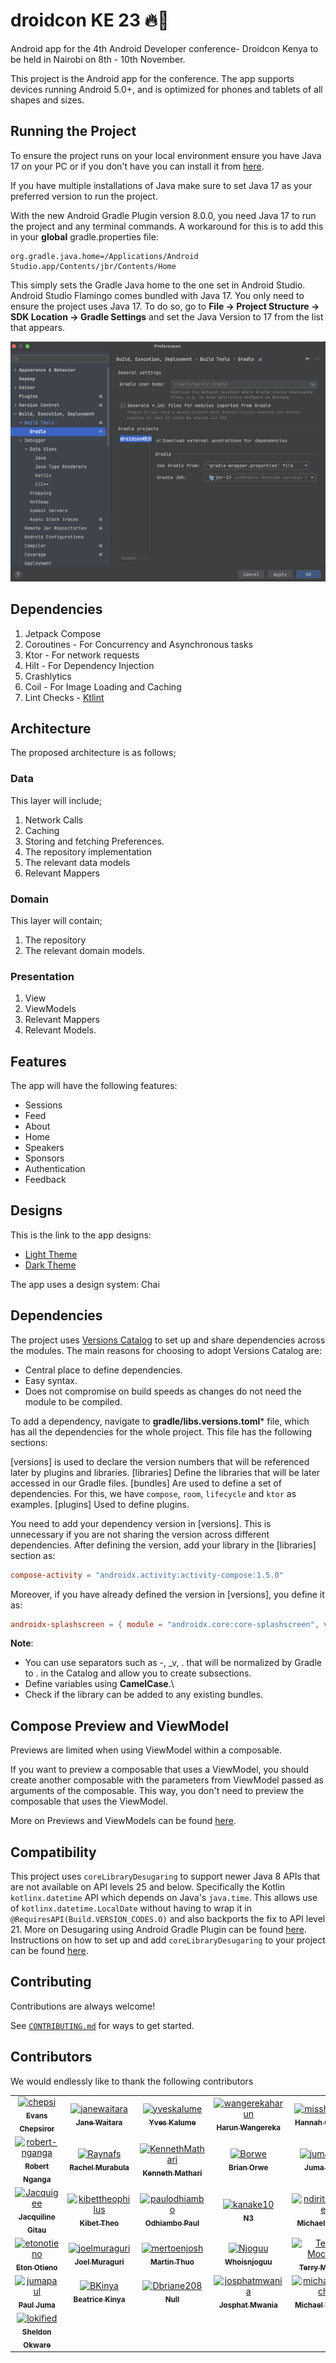 # droidcon KE 23 🔥🔨

Android app for the 4th Android Developer conference- Droidcon Kenya to be held in Nairobi on 8th - 10th
November.

This project is the Android app for the conference. The app supports devices running Android 5.0+,
and is optimized for phones and tablets of all shapes and sizes.

## Running the Project

To ensure the project runs on your local environment ensure you have Java 17 on your PC or if you
don't have you can install it
from [here](https://www.oracle.com/java/technologies/javase/jdk17-archive-downloads.html).

If you have multiple installations of Java make sure to set Java 17 as your preferred version to run
the project.

With the new Android Gradle Plugin version 8.0.0, you need Java 17 to run the project and any
terminal commands. A workaround for this is to add this in your **global** gradle.properties file:

```properties
org.gradle.java.home=/Applications/Android Studio.app/Contents/jbr/Contents/Home
```

This simply sets the Gradle Java home to the one set in Android Studio. Android Studio
Flamingo comes bundled with Java 17. You only need to ensure the project uses Java 17. To do so,
go to **File -> Project Structure -> SDK Location -> Gradle Settings** and set the Java Version to
17 from the list that appears.

![image](java_version.png)

## Dependencies

1. Jetpack Compose
2. Coroutines - For Concurrency and Asynchronous tasks
3. Ktor - For network requests
4. Hilt - For Dependency Injection
5. Crashlytics
6. Coil - For Image Loading and Caching
7. Lint Checks - [Ktlint](https://ktlint.github.io/)

## Architecture

The proposed architecture is as follows;

### Data

This layer will include;

1. Network Calls
2. Caching
3. Storing and fetching Preferences.
4. The repository implementation
5. The relevant data models
6. Relevant Mappers

### Domain

This layer will contain;

1. The repository
2. The relevant domain models.

### Presentation

1. View
2. ViewModels
3. Relevant Mappers
4. Relevant Models.

## Features

The app will have the following features:

- Sessions
- Feed
- About
- Home
- Speakers
- Sponsors
- Authentication
- Feedback

## Designs

This is the link to the app designs:  
- [Light Theme](https://xd.adobe.com/view/dd5d0245-b92b-4678-9d4a-48b3a6f48191-880e/)
- [Dark Theme](https://xd.adobe.com/view/5ec235b6-c3c6-49a9-b783-1f1303deb1a8-0b91/)

The app uses a design system: Chai

## Dependencies

The project
uses [Versions Catalog](https://docs.gradle.org/current/userguide/platforms.html#sub:version-catalog)
to set up and share dependencies across the modules. The main reasons for choosing to adopt Versions
Catalog are:

- Central place to define dependencies.
- Easy syntax.
- Does not compromise on build speeds as changes do not need the module to be compiled.

To add a dependency, navigate to **gradle/libs.versions.toml*** file, which has all the dependencies
for the whole project. This file has the following sections:

[versions] is used to declare the version numbers that will be referenced later by plugins and
libraries.
[libraries] Define the libraries that will be later accessed in our Gradle files.
[bundles] Are used to define a set of dependencies. For this, we have `compose`, `room`, `lifecycle`
and `ktor` as examples.
[plugins] Used to define plugins.

You need to add your dependency version in [versions]. This is unnecessary if you are not sharing
the version across different dependencies. After defining the version, add your library in
the [libraries] section as:

```toml
compose-activity = "androidx.activity:activity-compose:1.5.0"
```

Moreover, if you have already defined the version in [versions], you define it as:

```toml
androidx-splashscreen = { module = "androidx.core:core-splashscreen", version.ref = "splash" }
```

**Note**:

- You can use separators such as -, _v, . that will be normalized by Gradle to . in the Catalog and
  allow you to create subsections.
- Define variables using **CamelCase**.\
- Check if the library can be added to any existing bundles.

## Compose Preview and ViewModel

Previews are limited when using ViewModel within a composable.

If you want to preview a composable that uses a ViewModel, you should create another composable with
the parameters from ViewModel passed as arguments of the composable. This way, you don't need to
preview the composable that uses the ViewModel.

More on Previews and ViewModels can be
found [here](https://developer.android.com/jetpack/compose/tooling/previews#preview-viewmodel).

## Compatibility

This project uses `coreLibraryDesugaring` to support newer Java 8 APIs that are not available on API
levels 25 and below. Specifically the Kotlin `kotlinx.datetime` API which depends on
Java's `java.time`.
This allows use of `kotlinx.datetime.LocalDate` without having to wrap it
in `@RequiresAPI(Build.VERSION_CODES.O)` and also backports the fix to API level 21.
More on Desugaring using Android Gradle Plugin can be
found [here](https://developer.android.com/studio/write/java8-support).
Instructions on how to set up and add `coreLibraryDesugaring` to your project can be
found [here](https://developer.android.com/studio/write/java8-support#library-desugaring).

## Contributing

Contributions are always welcome!

See [`CONTRIBUTING.md`](CONTRIBUTING.md) for ways to get started.

## Contributors

We would endlessly like to thank the following contributors

<!-- readme: contributors -start -->
<table>
<tr>
    <td align="center">
        <a href="https://github.com/chepsi">
            <img src="https://avatars.githubusercontent.com/u/61404564?v=4" width="100;" alt="chepsi"/>
            <br />
            <sub><b>Evans Chepsiror</b></sub>
        </a>
    </td>
    <td align="center">
        <a href="https://github.com/janewaitara">
            <img src="https://avatars.githubusercontent.com/u/32500878?v=4" width="100;" alt="janewaitara"/>
            <br />
            <sub><b>Jane Waitara</b></sub>
        </a>
    </td>
    <td align="center">
        <a href="https://github.com/yveskalume">
            <img src="https://avatars.githubusercontent.com/u/55670723?v=4" width="100;" alt="yveskalume"/>
            <br />
            <sub><b>Yves Kalume</b></sub>
        </a>
    </td>
    <td align="center">
        <a href="https://github.com/wangerekaharun">
            <img src="https://avatars.githubusercontent.com/u/15122455?v=4" width="100;" alt="wangerekaharun"/>
            <br />
            <sub><b>Harun Wangereka</b></sub>
        </a>
    </td>
    <td align="center">
        <a href="https://github.com/misshannah">
            <img src="https://avatars.githubusercontent.com/u/5990196?v=4" width="100;" alt="misshannah"/>
            <br />
            <sub><b>Hannah Olukoye</b></sub>
        </a>
    </td>
    <td align="center">
        <a href="https://github.com/chege4179">
            <img src="https://avatars.githubusercontent.com/u/62762943?v=4" width="100;" alt="chege4179"/>
            <br />
            <sub><b>Peter Chege</b></sub>
        </a>
    </td></tr>
<tr>
    <td align="center">
        <a href="https://github.com/robert-nganga">
            <img src="https://avatars.githubusercontent.com/u/52964743?v=4" width="100;" alt="robert-nganga"/>
            <br />
            <sub><b>Robert Nganga</b></sub>
        </a>
    </td>
    <td align="center">
        <a href="https://github.com/Raynafs">
            <img src="https://avatars.githubusercontent.com/u/110402503?v=4" width="100;" alt="Raynafs"/>
            <br />
            <sub><b>Rachel Murabula</b></sub>
        </a>
    </td>
    <td align="center">
        <a href="https://github.com/KennethMathari">
            <img src="https://avatars.githubusercontent.com/u/27956755?v=4" width="100;" alt="KennethMathari"/>
            <br />
            <sub><b>Kenneth Mathari</b></sub>
        </a>
    </td>
    <td align="center">
        <a href="https://github.com/Borwe">
            <img src="https://avatars.githubusercontent.com/u/3319843?v=4" width="100;" alt="Borwe"/>
            <br />
            <sub><b>Brian Orwe</b></sub>
        </a>
    </td>
    <td align="center">
        <a href="https://github.com/jumaallan">
            <img src="https://avatars.githubusercontent.com/u/25085146?v=4" width="100;" alt="jumaallan"/>
            <br />
            <sub><b>Juma Allan</b></sub>
        </a>
    </td>
    <td align="center">
        <a href="https://github.com/MamboBryan">
            <img src="https://avatars.githubusercontent.com/u/40160345?v=4" width="100;" alt="MamboBryan"/>
            <br />
            <sub><b>MamboBryan</b></sub>
        </a>
    </td></tr>
<tr>
    <td align="center">
        <a href="https://github.com/Jacquigee">
            <img src="https://avatars.githubusercontent.com/u/25638707?v=4" width="100;" alt="Jacquigee"/>
            <br />
            <sub><b>Jacquiline Gitau</b></sub>
        </a>
    </td>
    <td align="center">
        <a href="https://github.com/kibettheophilus">
            <img src="https://avatars.githubusercontent.com/u/61080898?v=4" width="100;" alt="kibettheophilus"/>
            <br />
            <sub><b>Kibet Theo</b></sub>
        </a>
    </td>
    <td align="center">
        <a href="https://github.com/paulodhiambo">
            <img src="https://avatars.githubusercontent.com/u/44492906?v=4" width="100;" alt="paulodhiambo"/>
            <br />
            <sub><b>Odhiambo Paul</b></sub>
        </a>
    </td>
    <td align="center">
        <a href="https://github.com/kanake10">
            <img src="https://avatars.githubusercontent.com/u/77957614?v=4" width="100;" alt="kanake10"/>
            <br />
            <sub><b>N3</b></sub>
        </a>
    </td>
    <td align="center">
        <a href="https://github.com/ndiritumichael">
            <img src="https://avatars.githubusercontent.com/u/17760799?v=4" width="100;" alt="ndiritumichael"/>
            <br />
            <sub><b>Michael Ndiritu</b></sub>
        </a>
    </td>
    <td align="center">
        <a href="https://github.com/mog-rn">
            <img src="https://avatars.githubusercontent.com/u/61131314?v=4" width="100;" alt="mog-rn"/>
            <br />
            <sub><b>Amos Nyaburi</b></sub>
        </a>
    </td></tr>
<tr>
    <td align="center">
        <a href="https://github.com/etonotieno">
            <img src="https://avatars.githubusercontent.com/u/25648109?v=4" width="100;" alt="etonotieno"/>
            <br />
            <sub><b>Eton Otieno</b></sub>
        </a>
    </td>
    <td align="center">
        <a href="https://github.com/joelmuraguri">
            <img src="https://avatars.githubusercontent.com/u/97348446?v=4" width="100;" alt="joelmuraguri"/>
            <br />
            <sub><b>Joel  Muraguri</b></sub>
        </a>
    </td>
    <td align="center">
        <a href="https://github.com/mertoenjosh">
            <img src="https://avatars.githubusercontent.com/u/60392385?v=4" width="100;" alt="mertoenjosh"/>
            <br />
            <sub><b>Martin Thuo</b></sub>
        </a>
    </td>
    <td align="center">
        <a href="https://github.com/Njoguu">
            <img src="https://avatars.githubusercontent.com/u/60213982?v=4" width="100;" alt="Njoguu"/>
            <br />
            <sub><b>Whoisnjoguu</b></sub>
        </a>
    </td>
    <td align="center">
        <a href="https://github.com/Terry-Mochire">
            <img src="https://avatars.githubusercontent.com/u/82908547?v=4" width="100;" alt="Terry-Mochire"/>
            <br />
            <sub><b>Terry Mochire</b></sub>
        </a>
    </td>
    <td align="center">
        <a href="https://github.com/emmanuelmuturia">
            <img src="https://avatars.githubusercontent.com/u/55001497?v=4" width="100;" alt="emmanuelmuturia"/>
            <br />
            <sub><b>Emmanuel Muturia</b></sub>
        </a>
    </td></tr>
<tr>
    <td align="center">
        <a href="https://github.com/jumapaul">
            <img src="https://avatars.githubusercontent.com/u/68422810?v=4" width="100;" alt="jumapaul"/>
            <br />
            <sub><b>Paul Juma</b></sub>
        </a>
    </td>
    <td align="center">
        <a href="https://github.com/BKinya">
            <img src="https://avatars.githubusercontent.com/u/30239692?v=4" width="100;" alt="BKinya"/>
            <br />
            <sub><b>Beatrice Kinya</b></sub>
        </a>
    </td>
    <td align="center">
        <a href="https://github.com/Dbriane208">
            <img src="https://avatars.githubusercontent.com/u/99172711?v=4" width="100;" alt="Dbriane208"/>
            <br />
            <sub><b>Null</b></sub>
        </a>
    </td>
    <td align="center">
        <a href="https://github.com/josphatmwania">
            <img src="https://avatars.githubusercontent.com/u/82445335?v=4" width="100;" alt="josphatmwania"/>
            <br />
            <sub><b>Josphat Mwania</b></sub>
        </a>
    </td>
    <td align="center">
        <a href="https://github.com/michaelbukachi">
            <img src="https://avatars.githubusercontent.com/u/10145850?v=4" width="100;" alt="michaelbukachi"/>
            <br />
            <sub><b>Michael Bukachi</b></sub>
        </a>
    </td>
    <td align="center">
        <a href="https://github.com/joenjogu">
            <img src="https://avatars.githubusercontent.com/u/20142549?v=4" width="100;" alt="joenjogu"/>
            <br />
            <sub><b>Joenjogu</b></sub>
        </a>
    </td></tr>
<tr>
    <td align="center">
        <a href="https://github.com/lokified">
            <img src="https://avatars.githubusercontent.com/u/87479198?v=4" width="100;" alt="lokified"/>
            <br />
            <sub><b>Sheldon Okware</b></sub>
        </a>
    </td></tr>
</table>
<!-- readme: contributors -end -->
